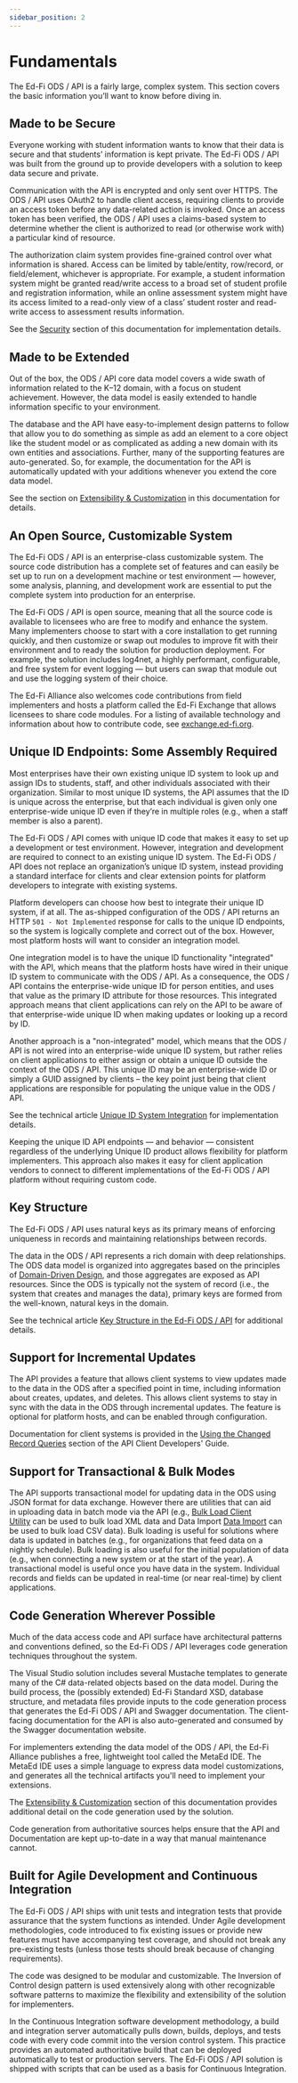 ```yaml
---
sidebar_position: 2
---
```


# Fundamentals

The Ed-Fi ODS / API is a fairly large, complex system. This section covers the
basic information you’ll want to know before diving in.

## Made to be Secure

Everyone working with student information wants to know that their data is
secure and that students’ information is kept private. The Ed-Fi ODS / API was
built from the ground up to provide developers with a solution to keep data
secure and private.

Communication with the API is encrypted and only sent over HTTPS. The ODS / API
uses OAuth2 to handle client access, requiring clients to provide an access
token before any data-related action is invoked. Once an access token has been
verified, the ODS / API uses a claims-based system to determine whether the
client is authorized to read (or otherwise work with) a particular kind of
resource.

The authorization claim system provides fine-grained control over what
information is shared. Access can be limited by table/entity, row/record, or
field/element, whichever is appropriate. For example, a student information
system might be granted read/write access to a broad set of student profile and
registration information, while an online assessment system might have its
access limited to a read-only view of a class’ student roster and read-write
access to assessment results information.

See the [Security](./security/readme.md) section of this documentation for
implementation details.

## Made to be Extended

Out of the box, the ODS / API core data model covers a wide swath of information
related to the K–12 domain, with a focus on student achievement. However, the
data model is easily extended to handle information specific to your
environment.

The database and the API have easy-to-implement design patterns to follow that
allow you to do something as simple as add an element to a core object like the
student model or as complicated as adding a new domain with its own entities and
associations. Further, many of the supporting features are auto-generated. So,
for example, the documentation for the API is automatically updated with your
additions whenever you extend the core data model.

See the section on [Extensibility &
Customization](./extensibility-customization/readme.md)
in this documentation for details.

## An Open Source, Customizable System

The Ed-Fi ODS / API is an enterprise-class customizable system. The source code
distribution has a complete set of features and can easily be set up to run on a
development machine or test environment — however, some analysis, planning, and
development work are essential to put the complete system into production for an
enterprise.

The Ed-Fi ODS / API is open source, meaning that all the source code is
available to licensees who are free to modify and enhance the system. Many
implementers choose to start with a core installation to get running quickly,
and then customize or swap out modules to improve fit with their environment and
to ready the solution for production deployment. For example, the solution
includes log4net, a highly performant, configurable, and free system for event
logging — but users can swap that module out and use the logging system of their
choice.

The Ed-Fi Alliance also welcomes code contributions from field implementers and
hosts a platform called the Ed-Fi Exchange that allows licensees to share code
modules. For a listing of available technology and information about how to
contribute code, see [exchange.ed-fi.org](http://exchange.ed-fi.org).

## Unique ID Endpoints: Some Assembly Required

Most enterprises have their own existing unique ID system to look up and assign
IDs to students, staff, and other individuals associated with their
organization. Similar to most unique ID systems, the API assumes that the ID is
unique across the enterprise, but that each individual is given only one
enterprise-wide unique ID even if they’re in multiple roles (e.g., when a staff
member is also a parent).

The Ed-Fi ODS / API comes with unique ID code that makes it easy to set up a
development or test environment. However, integration and development are
required to connect to an existing unique ID system. The Ed-Fi ODS / API does
not replace an organization’s unique ID system, instead providing a standard
interface for clients and clear extension points for platform developers to
integrate with existing systems.

Platform developers can choose how best to integrate their unique ID system, if
at all. The as-shipped configuration of the ODS / API returns an HTTP `501 - Not
Implemented` response for calls to the unique ID endpoints, so the system is
logically complete and correct out of the box. However, most platform hosts will
want to consider an integration model.

One integration model is to have the unique ID functionality "integrated" with
the API, which means that the platform hosts have wired in their unique ID
system to communicate with the ODS / API. As a consequence, the ODS / API
contains the enterprise-wide unique ID for person entities, and uses that value
as the primary ID attribute for those resources. This integrated approach means
that client applications can rely on the API to be aware of that enterprise-wide
unique ID when making updates or looking up a record by ID.

Another approach is a "non-integrated" model, which means that the ODS / API is
not wired into an enterprise-wide unique ID system, but rather relies on client
applications to either assign or obtain a unique ID outside the context of the
ODS / API. This unique ID may be an enterprise-wide ID or simply a GUID assigned
by clients – the key point just being that client applications are responsible
for populating the unique value in the ODS / API.

See the technical article [Unique ID System
Integration](../technical-articles/unique-id-system-integration.md) for
implementation details.

Keeping the unique ID API endpoints — and behavior — consistent regardless of
the underlying Unique ID product allows flexibility for platform implementers.
This approach also makes it easy for client application vendors to connect to
different implementations of the Ed-Fi ODS / API platform without requiring
custom code.

## Key Structure

The Ed-Fi ODS / API uses natural keys as its primary means of enforcing
uniqueness in records and maintaining relationships between records.

The data in the ODS / API represents a rich domain with deep relationships. The
ODS data model is organized into aggregates based on the principles of
[Domain-Driven Design](https://en.wikipedia.org/wiki/Domain-driven_design), and
those aggregates are exposed as API resources. Since the ODS is typically not
the system of record (i.e., the system that creates and manages the data),
primary keys are formed from the well-known, natural keys in the domain.

See the technical article [Key Structure in the Ed-Fi ODS /
API](../technical-articles/key-structure-in-the-ed-fi-ods-api.md)
for additional details.

## Support for Incremental Updates

The API provides a feature that allows client systems to view updates made to
the data in the ODS after a specified point in time, including information about
creates, updates, and deletes. This allows client systems to stay in sync with
the data in the ODS through incremental updates. The feature is optional for
platform hosts, and can be enabled through configuration.

Documentation for client systems is provided in the [Using the Changed Record
Queries](../client-developers-guide/using-the-changed-record-queries.md)
section of the API Client Developers' Guide.

## Support for Transactional & Bulk Modes

The API supports transactional model for updating data in the ODS using JSON
format for data exchange. However there are utilities that can aid in uploading
data in batch mode via the API (e.g., [Bulk Load Client
Utility](./utilities/bulk-load-client-utility.md) can
be used to bulk load XML data and Data Import [Data
Import](/reference/data-import) can be
used to bulk load CSV data). Bulk loading is useful for solutions where data is
updated in batches (e.g., for organizations that feed data on a nightly
schedule). Bulk loading is also useful for the initial population of data (e.g.,
when connecting a new system or at the start of the year). A transactional model
is useful once you have data in the system. Individual records and fields can be
updated in real-time (or near real-time) by client applications.

## Code Generation Wherever Possible

Much of the data access code and API surface have architectural patterns and
conventions defined, so the Ed-Fi ODS / API leverages code generation techniques
throughout the system.

The Visual Studio solution includes several Mustache templates to generate many
of the C# data-related objects based on the data model. During the build
process, the (possibly extended) Ed-Fi Standard XSD, database structure, and
metadata files provide inputs to the code generation process that generates the
Ed-Fi ODS / API and Swagger documentation. The client-facing documentation for
the API is also auto-generated and consumed by the Swagger documentation
website.

For implementers extending the data model of the ODS / API, the Ed-Fi Alliance
publishes a free, lightweight tool called the MetaEd IDE. The MetaEd IDE uses a
simple language to express data model customizations, and generates all the
technical artifacts you'll need to implement your extensions.

The [Extensibility &amp;
Customization](./extensibility-customization/readme.md)
section of this documentation provides additional detail on the code generation
used by the solution.

Code generation from authoritative sources helps ensure that the API and
Documentation are kept up-to-date in a way that manual maintenance cannot.

## Built for Agile Development and Continuous Integration

The Ed-Fi ODS / API ships with unit tests and integration tests that provide
assurance that the system functions as intended. Under Agile development
methodologies, code introduced to fix existing issues or provide new features
must have accompanying test coverage, and should not break any pre-existing
tests (unless those tests should break because of changing requirements).

The code was designed to be modular and customizable. The Inversion of Control
design pattern is used extensively along with other recognizable software
patterns to maximize the flexibility and extensibility of the solution for
implementers.

In the Continuous Integration software development methodology, a build and
integration server automatically pulls down, builds, deploys, and tests code
with every code commit into the version control system. This practice provides
an automated authoritative build that can be deployed automatically to test or
production servers. The Ed-Fi ODS / API solution is shipped with scripts that
can be used as a basis for Continuous Integration.
